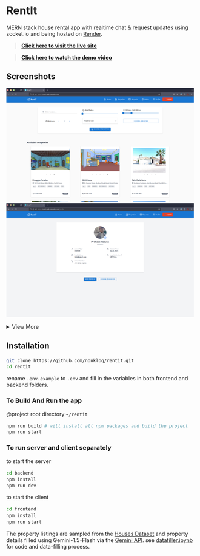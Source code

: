 # RentIt  <!--[Live Link](https://rentit-jei9.onrender.com/) | [Demo Video](https://youtu.be/SlHoExFpXx8) -->

MERN stack house rental app with realtime chat & request updates using socket.io and being hosted on [Render](https://render.com/). 

> [**Click here to visit the live site**](https://rentit-jei9.onrender.com/)


> [**Click here to watch the demo video**](https://youtu.be/SlHoExFpXx8)

## Screenshots

<p align="center">
    <a href="ss/home.png"><img src="ss/home.png" alt="Home" style="height: 300px; margin-right: 10px;"></a>
    <a href="ss/profile.png"><img src="ss/profile.png" alt="Profile" style="height: 300px; margin-right: 10px;"></a>
<!--     <a href="ss/search.png"><img src="ss/search.png" alt="Search" style="height: 300px;"></a> -->
</p>

<details>
  <summary>View More</summary>
  
  <div style="display: flex; overflow-x: auto; padding: 10px; gap: 10px;">
<!--     <a href="ss/profile.png"><img src="ss/profile.png" alt="Profile" style="height: 150px;"></a> -->
<!--     <a href="ss/home.png"><img src="ss/home.png" alt="Home" style="height: 150px;"></a> -->
    <a href="ss/search.png"><img src="ss/search.png" alt="Search" style="height: 150px;"></a>
    <a href="ss/listing.png"><img src="ss/listing.png" alt="Listing" style="height: 150px;"></a>
    <a href="ss/register.png"><img src="ss/register.png" alt="Register" style="height: 150px;"></a>
    <a href="ss/request.png"><img src="ss/request.png" alt="Request" style="height: 150px;"></a>
    <a href="ss/profile_edit.png"><img src="ss/profile_edit.png" alt="Profile Edit" style="height: 150px;"></a>
    <a href="ss/add_property.png"><img src="ss/add_property.png" alt="Add Property" style="height: 150px;"></a>
    <a href="ss/edit_property.png"><img src="ss/edit_property.png" alt="Edit Property" style="height: 150px;"></a>
    <a href="ss/user_profile.png"><img src="ss/user_profile.png" alt="User Profile" style="height: 150px;"></a>
    <a href="ss/admin_or.png"><img src="ss/admin_or.png" alt="Admin OR" style="height: 150px;"></a>
    <a href="ss/admin_pr.png"><img src="ss/admin_pr.png" alt="Admin PR" style="height: 150px;"></a>
    <a href="ss/properties.png"><img src="ss/properties.png" alt="Properties" style="height: 150px;"></a>
    <a href="ss/owner_requests.png"><img src="ss/owner_requests.png" alt="Owner Requests" style="height: 150px;"></a>
    <a href="ss/user_requests.png"><img src="ss/user_requests.png" alt="User Requests" style="height: 150px;"></a>
    <a href="ss/user_chat.png"><img src="ss/user_chat.png" alt="User Chat" style="height: 150px;"></a>
    <a href="ss/owner_chat.png"><img src="ss/owner_chat.png" alt="Owner Chat" style="height: 150px;"></a>
    <a href="ss/ag_dial.png"><img src="ss/ag_dial.png" alt="Agent Dialog" style="height: 150px;"></a>
    <a href="ss/user_pay.png"><img src="ss/user_pay.png" alt="User Pay" style="height: 150px;"></a>
    <a href="ss/contract.png"><img src="ss/contract.png" alt="Contract" style="height: 150px;"></a>
    <a href="ss/ownerchat_final.png"><img src="ss/ownerchat_final.png" alt="Owner Chat Final" style="height: 150px;"></a>
    <a href="ss/brokeboi_tl.png"><img src="ss/brokeboi_tl.png" alt="Brokeboi TL" style="height: 150px;"></a>
    <a href="ss/listing_withstatus.png"><img src="ss/listing_withstatus.png" alt="Listing with Status" style="height: 150px;"></a>
  </div>

</details>



## Installation

```sh
git clone https://github.com/nonkloq/rentit.git
cd rentit
```

rename `.env.example` to `.env` and fill in the variables in both frontend and backend folders.

### To Build And Run the app

@project root directory `~/rentit`
```sh
npm run build # will install all npm packages and build the project
npm run start
```

### To run server and client separately

to start the server
```sh
cd backend
npm install
npm run dev
```

to start the client
```sh
cd frontend
npm install
npm run start
```

The property listings are sampled from the [Houses Dataset](https://github.com/emanhamed/Houses-dataset) and property details filled using Gemini-1.5-Flash via the [Gemini API](https://ai.google.dev/). see [datafiller.ipynb](datafiller.ipynb) for code and data-filling process.
